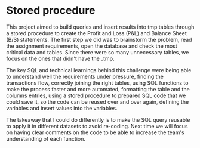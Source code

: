 <h1>Stored procedure</h1>

This project aimed to build queries and insert results into tmp tables through a stored procedure to create the Profit and Loss (P&L) and Balance Sheet (B/S) statements. The first step we did was to brainstorm the problem, read the assignment requirements, open the database and check the most critical data and tables. Since there were so many unnecessary tables, we focus on the ones that didn't have the _tmp. 

The key SQL and technical learnings behind this challenge were being able to understand well the requirements under pressure, finding the transactions flow, correctly joining the right tables, using SQL functions to make the process faster and more automated, formatting the table and the columns entries, using a stored procedure to prepared SQL code that we could save it, so the code can be reused over and over again, defining the variables and insert values into the variables.

The takeaway that I could do differently is to make the SQL query reusable to apply it in different datasets to avoid re-coding. Next time we will focus on having clear comments on the code to be able to increase the team's understanding of each function.

